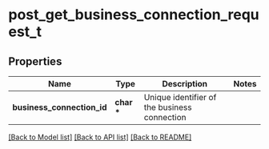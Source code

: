 # post_get_business_connection_request_t

## Properties
Name | Type | Description | Notes
------------ | ------------- | ------------- | -------------
**business_connection_id** | **char \*** | Unique identifier of the business connection | 

[[Back to Model list]](../README.md#documentation-for-models) [[Back to API list]](../README.md#documentation-for-api-endpoints) [[Back to README]](../README.md)



